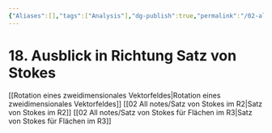 ```yaml
---
{"Aliases":[],"tags":["Analysis"],"dg-publish":true,"permalink":"/02-all-notes/18-ausblick-in-richtung-satz-von-stokes/","dgHomeLink":true,"dgPassFrontmatter":true}
---
```


# 18. Ausblick in Richtung Satz von Stokes
[[Rotation eines zweidimensionales Vektorfeldes|Rotation eines zweidimensionales Vektorfeldes]]
[[02 All notes/Satz von Stokes im R2|Satz von Stokes im R2]]
[[02 All notes/Satz von Stokes für Flächen im R3|Satz von Stokes für Flächen im R3]]